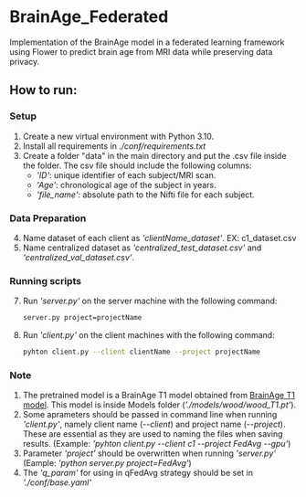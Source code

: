 # BrainAge_Federated
Implementation of the BrainAge model in a federated learning framework using Flower to predict brain age from MRI data while preserving data privacy.


## How to run:

### Setup
1. Create a new virtual environment with Python 3.10.
2. Install all requirements in *./conf/requirements.txt*
3. Create a folder "data" in the main directory and put the .csv file inside the folder. The csv file should include the following columns:
   - *'ID'*: unique identifier of each subject/MRI scan.
   - *'Age'*: chronological age of the subject in years.
   - *'file_name'*: absolute path to the Nifti file for each subject.

### Data Preparation
4. Name dataset of each client as *'clientName_dataset'*. EX: c1_dataset.csv
5. Name centralized dataset as *'centralized_test_dataset.csv'* and *'centralized_val_dataset.csv'*.

### Running scripts
7. Run *'server.py'* on the server machine with the following command:
   
   ```bash
   server.py project=projectName
   
9. Run *'client.py'* on the client machines with the following command:
   
   ```bash
   pyhton client.py --client clientName --project projectName

### Note
1. The pretrained model is a BrainAge T1 model obtained from [BrainAge T1 model](https://github.com/MIDIconsortium/BrainAge/blob/main/HBM_models/T1/model.pt). This model is inside Models folder (*'./models/wood/wood_T1.pt'*).
2. Some aprameters should be passed in command line when running *'client.py'*, namely client name (*--client*) and project name (*--project*). These are essential as they are used to naming the files when saving results. (Example: *'pyhton client.py --client c1 --project FedAvg --gpu'*)
3. Parameter *'project'* should be overwritten when running *'server.py'* (Eample: *'python server.py project=FedAvg'*)
4. The *'q_param'* for using in qFedAvg strategy should be set in *'./conf/base.yaml'*
